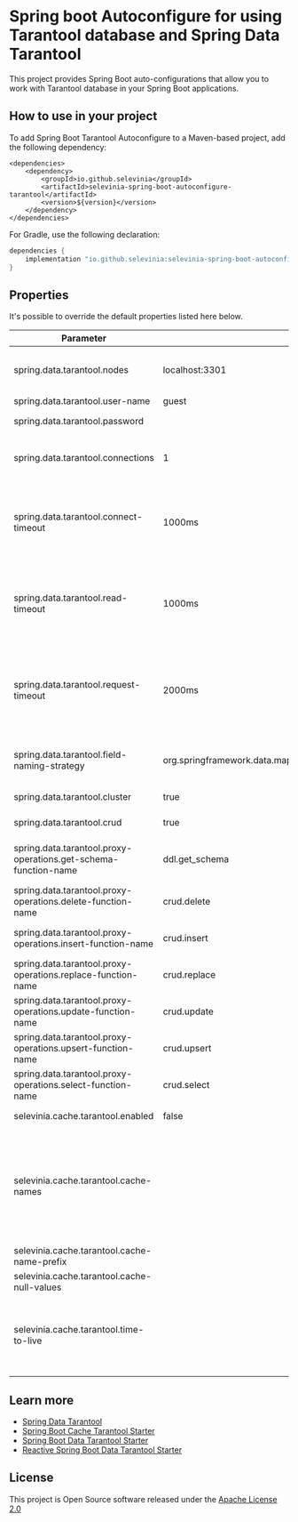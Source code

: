 # Spring boot Autoconfigure for using Tarantool database and Spring Data Tarantool

This project provides Spring Boot auto-configurations that allow you to work with Tarantool database in your Spring Boot
applications.

## How to use in your project

To add Spring Boot Tarantool Autoconfigure to a Maven-based project, add the following dependency:

```maven
<dependencies>
	<dependency>
		<groupId>io.github.selevinia</groupId>
		<artifactId>selevinia-spring-boot-autoconfigure-tarantool</artifactId>
		<version>${version}</version>
	</dependency>
</dependencies>
```

For Gradle, use the following declaration:

```gradle
dependencies {
    implementation "io.github.selevinia:selevinia-spring-boot-autoconfigure-tarantool:$version"
}
```

## Properties

It's possible to override the default properties listed here below.

| Parameter | Default value | Description |
| --- | --- | --- |
| spring.data.tarantool.nodes                                       | localhost:3301 | Comma-separated list of Tarantool nodes (host:port) to connect to |
| spring.data.tarantool.user-name                                   | guest | Tarantool user name |
| spring.data.tarantool.password                                    |  | Tarantool user password |
| spring.data.tarantool.connections                                 | 1 | Number of connections used for sending requests to the server |
| spring.data.tarantool.connect-timeout                             | 1000ms | Timeout for connecting to the Tarantool server. If a duration suffix is not specified, milliseconds will be used |
| spring.data.tarantool.read-timeout                                | 1000ms | Timeout for reading the responses from Tarantool server. If a duration suffix is not specified, milliseconds will be used |
| spring.data.tarantool.request-timeout                             | 2000ms | Timeout for receiving a response from the Tarantool server. If a duration suffix is not specified, milliseconds will be used |
| spring.data.tarantool.field-naming-strategy                       | org.springframework.data.mapping.model.PropertyNameFieldNamingStrategy | Fully qualified name of the FieldNamingStrategy to use |
| spring.data.tarantool.cluster                                     | true | Enable tarantool cluster mode |
| spring.data.tarantool.crud                                        | true | Enable Tarantool CRUD module usage |
| spring.data.tarantool.proxy-operations.get-schema-function-name   | ddl.get_schema | API function name for getting the spaces and indexes schema |
| spring.data.tarantool.proxy-operations.delete-function-name       | crud.delete | API function name for performing the delete operation |
| spring.data.tarantool.proxy-operations.insert-function-name       | crud.insert | API function name for performing the insert operation |
| spring.data.tarantool.proxy-operations.replace-function-name      | crud.replace | API function name for performing the replace operation |
| spring.data.tarantool.proxy-operations.update-function-name       | crud.update | API function name for performing the update operation |
| spring.data.tarantool.proxy-operations.upsert-function-name       | crud.upsert | API function name for performing the upsert operation |
| spring.data.tarantool.proxy-operations.select-function-name       | crud.select | API function name for performing the select operation |
| selevinia.cache.tarantool.enabled                                 | false | Enable Tarantool cache |
| selevinia.cache.tarantool.cache-names                             |  | Comma-separated list of cache names to create if supported by the underlying cache manager. Usually, this disables the ability to create additional caches on-the-fly |
| selevinia.cache.tarantool.cache-name-prefix                       |  | Cache name prefix |
| selevinia.cache.tarantool.cache-null-values                       |  | Allow caching null values |
| selevinia.cache.tarantool.time-to-live                            |  | Entry expiration. By default, the entries never expire. If a duration suffix is not specified, milliseconds will be used |

## Learn more

- [Spring Data Tarantool](https://github.com/selevinia/spring-data-tarantool)
- [Spring Boot Cache Tarantool Starter](https://github.com/selevinia/spring-boot-starter-cache-tarantool)
- [Spring Boot Data Tarantool Starter](https://github.com/selevinia/spring-boot-starter-data-tarantool)
- [Reactive Spring Boot Data Tarantool Starter](https://github.com/selevinia/spring-boot-starter-data-tarantool-reactive)

## License

This project is Open Source software released under the [Apache License 2.0](http://www.apache.org/licenses/LICENSE-2.0)